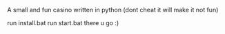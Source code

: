 A small and fun casino written in python
(dont cheat it will make it not fun)

run install.bat
run start.bat
there u go :)
